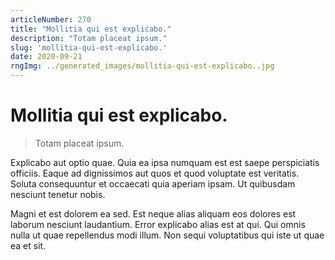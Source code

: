 ```yaml
---
articleNumber: 270
title: "Mollitia qui est explicabo."
description: "Totam placeat ipsum."
slug: 'mollitia-qui-est-explicabo.'
date: 2020-09-21
rngImg: ../generated_images/mollitia-qui-est-explicabo..jpg
---
```


# Mollitia qui est explicabo.

> Totam placeat ipsum.

Explicabo aut optio quae. Quia ea ipsa numquam est est saepe perspiciatis officiis. Eaque ad dignissimos aut quos et quod voluptate est veritatis. Soluta consequuntur et occaecati quia aperiam ipsam. Ut quibusdam nesciunt tenetur nobis.
 Magni et est dolorem ea sed. Est neque alias aliquam eos dolores est laborum nesciunt laudantium. Error explicabo alias est at qui. Qui omnis nulla ut quae repellendus modi illum. Non sequi voluptatibus qui iste ut quae ea et sit.
